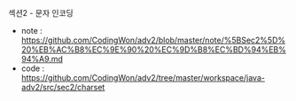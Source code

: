 섹션2 - 문자 인코딩 
  - note : https://github.com/CodingWon/adv2/blob/master/note/%5BSec2%5D%20%EB%AC%B8%EC%9E%90%20%EC%9D%B8%EC%BD%94%EB%94%A9.md
  - code : https://github.com/CodingWon/adv2/tree/master/workspace/java-adv2/src/sec2/charset
